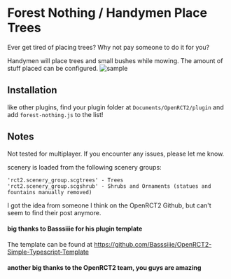 # Forest Nothing / Handymen Place Trees

Ever get tired of placing trees? Why not pay someone to do it for you?

Handymen will place trees and small bushes while mowing. The amount of stuff placed can be configured.
![sample](https://github.com/RickHuizing/openrct2-forest-nothing/assets/15342604/fe02e3e0-0b93-40ea-9cdd-f4f9a0e6f1fa)
## Installation

like other plugins, find your plugin folder at `Documents/OpenRCT2/plugin` and add `forest-nothing.js` to the list!


## Notes
Not tested for multiplayer. If you encounter any issues, please let me know.

scenery is loaded from the following scenery groups:
```
'rct2.scenery_group.scgtrees' - Trees 
'rct2.scenery_group.scgshrub' - Shrubs and Ornaments (statues and fountains manually removed)
```

I got the idea from someone I think on the OpenRCT2 Github, but can't seem to find their post anymore.

#### big thanks to Basssiiie for his plugin template
The template can be found at https://github.com/Basssiiie/OpenRCT2-Simple-Typescript-Template

#### another big thanks to the OpenRCT2 team, you guys are amazing